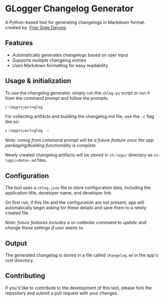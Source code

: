 # GLogger Changelog Generator

A Python-based tool for generating changelogs in Markdown format.
created by: [Friar Greg Denyes](https://github.com/friargregarious)

## Features

* Automatically generates changelogs based on user input
* Supports multiple changelog entries
* Uses Markdown formatting for easy readability

## Usage & initialization

To use the changelog generator, simply run the ```chlog.py``` script or run it from the command prompt and follow the prompts.

```cmd
c:\myproject>glog
```

For collecting artifacts and building the changelog.md file, use the ```-c``` flag like so:

```cmd
c:\myproject>glog -c
```

*Note: runing from command prompt will be a future feature once the app packaging/building functionality is complete.*

Newly created changelog artifacts will be stored in ```ch-logs/``` directory as ```ch-logs/<date>.md``` files.

## Configuration

The tool uses a ```chlog.json``` file to store configuration data, including the application title, developer name, and developer link.

On first run, if this file and the configuration are not present, app will automatically begin asking for these details and save them to a newly created file.

*Note: future features includes a re-calibrate command to update and change these settings if user wants to.*

## Output

The generated changelog is stored in a file called ```changelog.md``` in the app's root directory.

## Contributing

If you'd like to contribute to the development of this tool, please fork the repository and submit a pull request with your changes.
